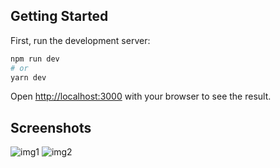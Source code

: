 
## Getting Started

First, run the development server:

```bash
npm run dev
# or
yarn dev
```

Open [http://localhost:3000](http://localhost:3000) with your browser to see the result.

## Screenshots
![img1](https://user-images.githubusercontent.com/60286610/133895957-965f6889-f22f-4878-ac40-69f9f9ff353c.jpg)
![img2](https://user-images.githubusercontent.com/60286610/133896002-f8aa7dac-dd57-4fbc-8b40-bdb52700aba3.jpg)
